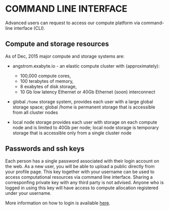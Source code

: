 # COMMAND LINE INTERFACE

Advanced users can request to access our compute platform via command-line interface (CLI).

## Compute and storage resources

As of Dec, 2015 major compute and storage systems are:

- angstrom.exabyte.io - an elastic compute cluster with (approximately):
    - 100,000 compute cores,
    - 100 terabytes of memory,
    - 8 exabytes of disk storage,
    - 10 Gb low latency Ethernet or 40Gb Ethernet (soon) interconnect

- global `/home` storage system, provides each user with a large global storage space; global /home is permanent storage that is accessible from all cluster nodes

- local node storage provides each user with storage on each compute node and is limited to 40Gb per node; local node storage is temporary storage that is accessible only from a single cluster node


## Passwords and ssh keys

Each person has a single password associated with their login account on the web. As a new user, you will be able to upload a public directly from your profile page. This key together with your username can be used to access computational resources via command line interface. Sharing a corresponfing private key with any third party is not advised. Anyone who is logged in using this key will have access to compute allocation registered under your username.

More information on how to login is available [here](login.md).

<!-- TODO: add gif images showing how to get started -->


